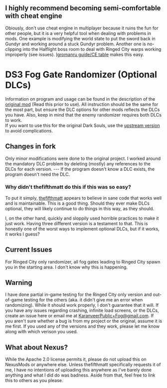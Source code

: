 ## I highly recommend becoming semi-comfortable with cheat engine
Obiously, don't use cheat engine in multiplayer because it ruins the fun for other people, but it is a very helpful tool when dealing with problems in mods.
One example is modifying the world state to put the sword back in Gundyr and working around a stuck Gundyr problem. Another one is no-clipping into the Halflight boss
room to deal with Ringed City warps working improperly (see issues). [Igromanru guide/CE table](https://github.com/igromanru/Dark-Souls-III-Cheat-Engine-Guide) makes this easy.

# DS3 Fog Gate Randomizer (Optional DLCs)
Information on program and usage can be found in the description of the [original mod](https://www.nexusmods.com/darksouls3/mods/551?tab=description) (Read this prior to use).
All instruction should be the same for the most part, but ensure the DLC options for other mods reflects the DLCs you have.
Also, keep in mind that the enemy randomizer requires both DLCs to work.  
If you want to use this for the original Dark Souls, use the [upstream version](https://github.com/thefifthmatt/FogMod) to avoid complications.

## Changes in fork
Only minor modifications were done to the original project. I worked around the mandatory DLC problem by deleting (mostly) any references to the DLCs for each version. --- If the program doesn't know a DLC exists, the program doesn't need the DLC.

### Why didn't thefifthmatt do this if this was so easy?
To put it simply, [thefifthmatt](https://github.com/thefifthmatt) appears to believe in sane code that works well and is maintainable. This is a good thing. Should they ever make DLCs optional, they will likely continue to do things in this way, as they should. 

I, on the other hand, quickly and sloppily used horrible practices to make it just work. Having three different version is a testament to that. This is honestly one of the worst ways to implement optional DLCs, but if it works, it works I guess?

## Current Issues
For Ringed City only randomizer, all fog gates leading to Ringed City spawn you in the starting area. I don't know why this is happening.

## Warning
I have done partial in-game testing for the Ringed City only version and out-of-game testing for the others (aka. it didn't give me an error when randomizing). While it should work properly, I don't guarantee that it will.
If you have any issues regarding crashing, infinite load screens, or the DLCs, create an issue here or email me at
[KaranveerPublic+Fog@gmail.com](mailto:KaranveerPublic+Fog@gmail.com).
If you aren't sure whether a bug is from my project or the original, assume it is me first.
If you used any of the versions and they work, please let me know along with which verison you used.

## What about Nexus?
While the Apache 2.0 license permits it, please do not upload this on NexusMods or anywhere else.
Unless thefifthmatt specifically requests it of me, I have no intentions of uploading this anywhere as I've barely done anything and what I did do was badness.
Aside from that, feel free to link this to others as you please.

